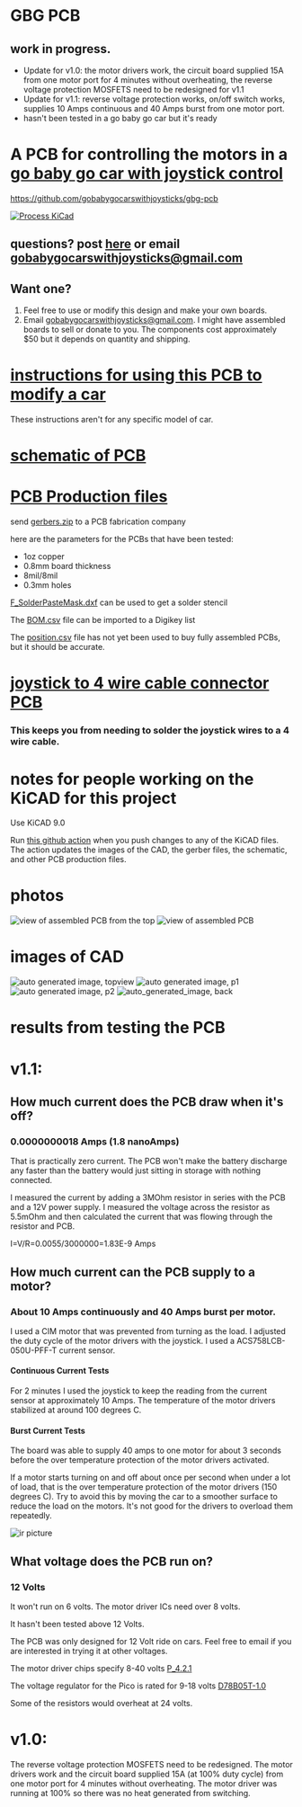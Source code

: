 # GBG PCB
## work in progress.
* Update for v1.0: the motor drivers work, the circuit board supplied 15A from one motor port for 4 minutes without overheating, the reverse voltage protection MOSFETS need to be redesigned for v1.1
* Update for v1.1: reverse voltage protection works, on/off switch works, supplies 10 Amps continuous and 40 Amps burst from one motor port.
* hasn't been tested in a go baby go car but it's ready

# A PCB for controlling the motors in a [go baby go car with joystick control](https://gobabygocarswithjoysticks.github.io/index/)

https://github.com/gobabygocarswithjoysticks/gbg-pcb

[![Process KiCad](https://github.com/gobabygocarswithjoysticks/gbg-pcb/actions/workflows/process-kicad.yml/badge.svg)](https://github.com/gobabygocarswithjoysticks/gbg-pcb/actions/workflows/process-kicad.yml)

## questions? post [here](https://github.com/gobabygocarswithjoysticks/gbg-pcb/discussions/categories/questions-and-troubleshooting) or email gobabygocarswithjoysticks@gmail.com 

## Want one?
1. Feel free to use or modify this design and make your own boards. 
2. Email gobabygocarswithjoysticks@gmail.com. I might have assembled boards to sell or donate to you. The components cost approximately $50 but it depends on quantity and shipping.

# [instructions for using this PCB to modify a car](https://gobabygocarswithjoysticks.github.io/gbg-pcb/instructions/instructions)
These instructions aren't for any specific model of car.

# [schematic of PCB](/schematic.pdf)

# [PCB Production files](/PCB_production)
send [gerbers.zip](/PCB_production/gerbers.zip) to a PCB fabrication company

here are the parameters for the PCBs that have been tested:
* 1oz copper
* 0.8mm board thickness
* 8mil/8mil
* 0.3mm holes

[F_SolderPasteMask.dxf](/PCB_production/F_SolderPasteMask.dxf) can be used to get a solder stencil

The [BOM.csv](/PCB_production/BOM.csv) file can be imported to a Digikey list

The [position.csv](/PCB_production/position.csv) file has not yet been used to buy fully assembled PCBs, but it should be accurate.

# [joystick to 4 wire cable connector PCB](https://github.com/gobabygocarswithjoysticks/gbg-pcb/tree/main/joystickpcb)
### This keeps you from needing to solder the joystick wires to a 4 wire cable.

# notes for people working on the KiCAD for this project
Use KiCAD 9.0

Run [this github action](https://github.com/gobabygocarswithjoysticks/gbg-pcb/actions/workflows/process-kicad.yml) when you push changes to any of the KiCAD files. The action updates the images of the CAD, the gerber files, the schematic, and other PCB production files. 

# photos
![view of assembled PCB from the top](/photos/image0.jpg)
![view of assembled PCB](/photos/image1.jpg)

# images of CAD

![auto generated image, topview](/renders/top.jpg)
![auto generated image, p1](/renders/perspective1.jpg)
![auto generated image, p2](/renders/perspective2.jpg)
![auto_generated_image, back](/renders/back.jpg)

# results from testing the PCB
# v1.1:

## How much current does the PCB draw when it's off?
### 0.0000000018 Amps (1.8 nanoAmps)

That is practically zero current. The PCB won't make the battery discharge any faster than the battery would just sitting in storage with nothing connected.

I measured the current by adding a 3MOhm resistor in series with the PCB and a 12V power supply. I measured the voltage across the resistor as 5.5mOhm and then calculated the current that was flowing through the resistor and PCB.

I=V/R=0.0055/3000000=1.83E-9 Amps 

## How much current can the PCB supply to a motor?
### About 10 Amps continuously and 40 Amps burst per motor.
I used a CIM motor that was prevented from turning as the load. I adjusted the duty cycle of the motor drivers with the joystick. I used a ACS758LCB-050U-PFF-T current sensor.

#### Continuous Current Tests
For 2 minutes I used the joystick to keep the reading from the current sensor at approximately 10 Amps. The temperature of the motor drivers stabilized at around 100 degrees C.

#### Burst Current Tests
The board was able to supply 40 amps to one motor for about 3 seconds before the over temperature protection of the motor drivers activated.

If a motor starts turning on and off about once per second when under a lot of load, that is the over temperature protection of the motor drivers (150 degrees C). Try to avoid this by moving the car to a smoother surface to reduce the load on the motors. It's not good for the drivers to overload them repeatedly.


![ir picture](/photos/ir1.jpg)

## What voltage does the PCB run on?
### 12 Volts
It won't run on 6 volts. The motor driver ICs need over 8 volts.

It hasn't been tested above 12 Volts.

The PCB was only designed for 12 Volt ride on cars. Feel free to email if you are interested in trying it at other voltages. 

The motor driver chips specify 8-40 volts [P_4.2.1](https://mm.digikey.com/Volume0/opasdata/d220001/medias/docus/781/IFX007T_Rev1.0_2018-02-21.pdf#G5.557706)

The voltage regulator for the Pico is rated for 9-18 volts [D78B05T-1.0](https://diwellshop.cafe24.com/web/DATASHEET/01_subtitle/4_POWER/2_DC-DC/D78B05T-1.0/D78B-1.0.pdf)

Some of the resistors would overheat at 24 volts.

# v1.0: 
The reverse voltage protection MOSFETS need to be redesigned. The motor drivers work and the circuit board supplied 15A (at 100% duty cycle) from one motor port for 4 minutes without overheating. The motor driver was running at 100% so there was no heat generated from switching.